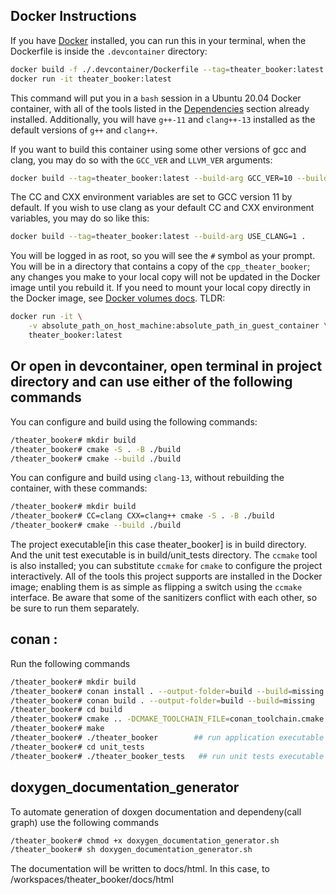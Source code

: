 ## Docker Instructions

If you have [Docker](https://www.docker.com/) installed, you can run this
in your terminal, when the Dockerfile is inside the `.devcontainer` directory:

```bash
docker build -f ./.devcontainer/Dockerfile --tag=theater_booker:latest .
docker run -it theater_booker:latest
```

This command will put you in a `bash` session in a Ubuntu 20.04 Docker container,
with all of the tools listed in the [Dependencies](https://github.com/GeoDTN/theater_booker/blob/master/README_dependencies.md) section already installed.
Additionally, you will have `g++-11` and `clang++-13` installed as the default
versions of `g++` and `clang++`.

If you want to build this container using some other versions of gcc and clang,
you may do so with the `GCC_VER` and `LLVM_VER` arguments:

```bash
docker build --tag=theater_booker:latest --build-arg GCC_VER=10 --build-arg LLVM_VER=11 .
```

The CC and CXX environment variables are set to GCC version 11 by default.
If you wish to use clang as your default CC and CXX environment variables, you
may do so like this:

```bash
docker build --tag=theater_booker:latest --build-arg USE_CLANG=1 .
```

You will be logged in as root, so you will see the `#` symbol as your prompt.
You will be in a directory that contains a copy of the `cpp_theater_booker`;
any changes you make to your local copy will not be updated in the Docker image
until you rebuild it.
If you need to mount your local copy directly in the Docker image, see
[Docker volumes docs](https://docs.docker.com/storage/volumes/).
TLDR:

```bash
docker run -it \
	-v absolute_path_on_host_machine:absolute_path_in_guest_container \
	theater_booker:latest
```
## Or open in devcontainer, open terminal in project directory and can use either of the following commands
You can configure and build  using the following commands:

```bash
/theater_booker# mkdir build
/theater_booker# cmake -S . -B ./build
/theater_booker# cmake --build ./build
```

You can configure and build using `clang-13`, without rebuilding the container,
with these commands:

```bash
/theater_booker# mkdir build
/theater_booker# CC=clang CXX=clang++ cmake -S . -B ./build
/theater_booker# cmake --build ./build
```
The project executable[in this case theater_booker] is in build directory.
And the unit test executable is in build/unit_tests directory. 
The `ccmake` tool is also installed; you can substitute `ccmake` for `cmake` to
configure the project interactively.
All of the tools this project supports are installed in the Docker image;
enabling them is as simple as flipping a switch using the `ccmake` interface.
Be aware that some of the sanitizers conflict with each other, so be sure to
run them separately.

## conan :
Run the following commands
```bash
/theater_booker# mkdir build 
/theater_booker# conan install . --output-folder=build --build=missing --build=gtest/1.15.0
/theater_booker# conan build . --output-folder=build --build=missing
/theater_booker# cd build
/theater_booker# cmake .. -DCMAKE_TOOLCHAIN_FILE=conan_toolchain.cmake -DCMAKE_BUILD_TYPE=Release
/theater_booker# make
/theater_booker# ./theater_booker        ## run application executable
/theater_booker# cd unit_tests
/theater_booker# ./theater_booker_tests   ## run unit tests executable 

```
## doxygen_documentation_generator
To automate generation of doxgen documentation and dependeny(call graph)
use the following commands
```bash
/theater_booker# chmod +x doxygen_documentation_generator.sh 
/theater_booker# sh doxygen_documentation_generator.sh
```
The documentation will be written to docs/html. 
In this case, to /workspaces/theater_booker/docs/html 

